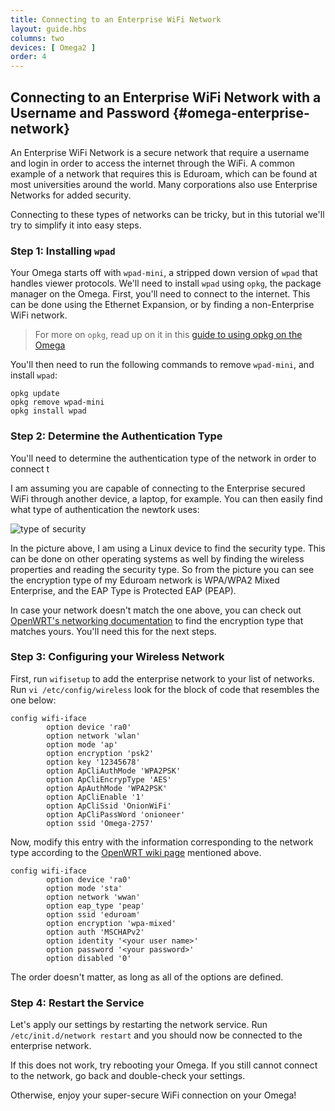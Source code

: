 ```yaml
---
title: Connecting to an Enterprise WiFi Network
layout: guide.hbs
columns: two
devices: [ Omega2 ]
order: 4
---
```


## Connecting to an Enterprise WiFi Network with a Username and Password {#omega-enterprise-network}

<!-- // explain what an Enterprise WiFi Network is, that it requires a username and password for added security, give examples where this type on network is used: universities, corporations, etc -->

An Enterprise WiFi Network is a secure network that require a username and login in order to access the internet through the WiFi. A common example of a network that requires this is Eduroam, which can be found at most universities around the world. Many corporations also use Enterprise Networks for added security.

Connecting to these types of networks can be tricky, but in this tutorial we'll try to simplify it into easy steps.


### Step 1: Installing `wpad`

Your Omega starts off with `wpad-mini`, a stripped down version of `wpad` that handles viewer protocols. We'll need to install `wpad` using `opkg`, the package manager on the Omega. First, you'll need to connect to the internet. This can be done using the Ethernet Expansion, or by finding a non-Enterprise WiFi network.

>For more on `opkg`, read up on it in this [guide to using opkg on the Omega](#using-opkg)

<!-- Really hate this step... Hopefully we can include the full wpad in the firmware to avoid this. -->


You'll then need to run the following commands to remove `wpad-mini`, and install `wpad`:

```
opkg update
opkg remove wpad-mini
opkg install wpad
```

### Step 2:  Determine the Authentication Type

You'll need to determine the authentication type of the network in order to connect t

I am assuming you are capable of connecting to the Enterprise secured WiFi through another device, a laptop, for example. You can then easily find what type of authentication the newtork uses:

![type of security](https://raw.githubusercontent.com/OnionIoT/Onion-Docs/master/Omega2/Documentation/Doing-Stuff/img/connecting-enterprise-pic-1.png)

In the picture above, I am using a Linux device to find the security type. This can be done on other operating systems as well by finding the wireless properties and reading the security type. So from the picture you can see the encryption type of my Eduroam network is WPA/WPA2 Mixed Enterprise, and the EAP Type is Protected EAP (PEAP).

In case your network doesn't match the one above, you can check out [OpenWRT's networking documentation](https://wiki.openwrt.org/doc/uci/wireless#wpa_modes) to find the encryption type that matches yours. You'll need this for the next steps.


### Step 3: Configuring your Wireless Network

First, run `wifisetup` to add the enterprise network to your list of networks. Run `vi /etc/config/wireless` look for the block of code that resembles the one below:

```
config wifi-iface
        option device 'ra0'
        option network 'wlan'
        option mode 'ap'
        option encryption 'psk2'
        option key '12345678'
        option ApCliAuthMode 'WPA2PSK'
        option ApCliEncrypType 'AES'
        option ApAuthMode 'WPA2PSK'
        option ApCliEnable '1'
        option ApCliSsid 'OnionWiFi'
        option ApCliPassWord 'onioneer'
        option ssid 'Omega-2757'

```

Now, modify this entry with the information corresponding to the network type according to the [OpenWRT wiki page](https://wiki.openwrt.org/doc/uci/wireless#wpa_modes) mentioned above.

```
config wifi-iface               
        option device 'ra0'  
        option mode 'sta'       
        option network 'wwan'   
        option eap_type 'peap'  
        option ssid 'eduroam'   
        option encryption 'wpa-mixed'
        option auth 'MSCHAPv2'       
        option identity '<your user name>'
        option password '<your password>'
        option disabled '0'
```

<!-- This needs some work. The config file does not resemble this stuff any more -->

The order doesn't matter, as long as all of the options are defined.


[//]: # (Step 4)

### Step 4: Restart the Service

Let's apply our settings by restarting the network service. Run `/etc/init.d/network restart` and you should now be connected to the enterprise network.

If this does not work, try rebooting your Omega. If you still cannot connect to the network, go back and double-check your settings.

Otherwise, enjoy your super-secure WiFi connection on your Omega!



<!-- // base it on the existing article, just fix the english -->
<!-- // talk to Lazar re including the full `wpad` package in the firmware by default (instead of `wpad-mini`) -->
